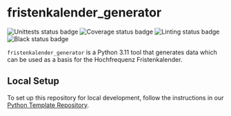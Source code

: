 # fristenkalender_generator

![Unittests status badge](https://github.com/Hochfrequenz/fristenkalender_generator/workflows/Unittests/badge.svg)
![Coverage status badge](https://github.com/Hochfrequenz/fristenkalender_generator/workflows/Coverage/badge.svg)
![Linting status badge](https://github.com/Hochfrequenz/fristenkalender_generator/workflows/Linting/badge.svg)
![Black status badge](https://github.com/Hochfrequenz/fristenkalender_generator/workflows/Black/badge.svg)

`fristenkalender_generator` is a Python 3.11 tool that generates data which can be used as a basis for the Hochfrequenz Fristenkalender.

## Local Setup
To set up this repository for local development, follow the instructions in our [Python Template Repository](https://github.com/Hochfrequenz/python_template_repository#how-to-use-this-repository-on-your-machine).
